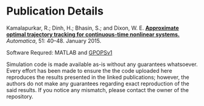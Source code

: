 # Publication Details
Kamalapurkar, R.; Dinh, H.; Bhasin, S.; and Dixon, W. E. **[Approximate optimal trajectory tracking for continuous-time nonlinear systems.](http://doi.org/10.1016/j.automatica.2014.10.103)** *Automatica*, 51: 40–48. January 2015.

Software Requred: MATLAB and [GPOPSv1](https://www.mathworks.com/matlabcentral/fileexchange/21729-gpops)

Simulation code is made available as-is without any guarantees whatsoever. Every effort has been made to ensure the the code uploaded here reproduces the results presented in the linked publications; however, the authors do not make any guarantees regarding exact reproduction of the said results. If you notice any mismatch, please contact the owner of the repository.
